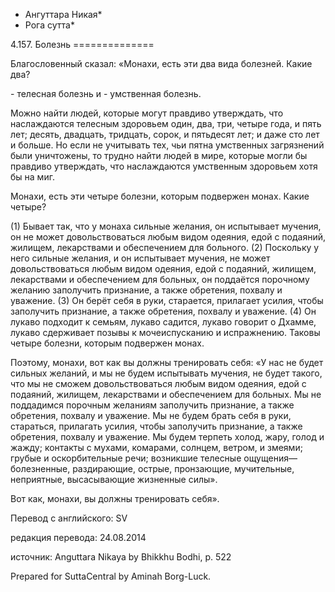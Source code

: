 * Ангуттара Никая*
* Рога сутта*

4\.157\. Болезнь
\=\=\=\=\=\=\=\=\=\=\=\=\=\=

Благословенный сказал: «Монахи, есть эти два вида болезней\. Какие два?

\- телесная болезнь и
\- умственная болезнь\.

Можно найти людей, которые могут правдиво утверждать, что наслаждаются телесным здоровьем один, два, три, четыре года, и пять лет; десять, двадцать, тридцать, сорок, и пятьдесят лет; и даже сто лет и больше\. Но если не учитывать тех, чьи пятна умственных загрязнений были уничтожены, то трудно найти людей в мире, которые могли бы правдиво утверждать, что наслаждаются умственным здоровьем хотя бы на миг\.

Монахи, есть эти четыре болезни, которым подвержен монах\. Какие четыре?

\(1\) Бывает так, что у монаха сильные желания, он испытывает мучения, он не может довольствоваться любым видом одеяния, едой с подаяний, жилищем, лекарствами и обеспечением для больного\. \(2\) Поскольку у него сильные желания, и он испытывает мучения, не может довольствоваться любым видом одеяния, едой с подаяний, жилищем, лекарствами и обеспечением для больных, он поддаётся порочному желанию заполучить признание, а также обретения, похвалу и уважение\. \(3\) Он берёт себя в руки, старается, прилагает усилия, чтобы заполучить признание, а также обретения, похвалу и уважение\. \(4\) Он лукаво подходит к семьям, лукаво садится, лукаво говорит о Дхамме, лукаво сдерживает позывы к мочеиспусканию и испражнению\. Таковы четыре болезни, которым подвержен монах\.

Поэтому, монахи, вот как вы должны тренировать себя: «У нас не будет сильных желаний, и мы не будем испытывать мучения, не будет такого, что мы не сможем довольствоваться любым видом одеяния, едой с подаяний, жилищем, лекарствами и обеспечением для больных\. Мы не поддадимся порочным желаниям заполучить признание, а также обретения, похвалу и уважение\. Мы не будем брать себя в руки, стараться, прилагать усилия, чтобы заполучить признание, а также обретения, похвалу и уважение\. Мы будем терпеть холод, жару, голод и жажду; контакты с мухами, комарами, солнцем, ветром, и змеями; грубые и оскорбительные речи; возникшие телесные ощущения—болезненные, раздирающие, острые, пронзающие, мучительные, неприятные, высасывающие жизненные силы»\.

Вот как, монахи, вы должны тренировать себя»\.

Перевод с английского: SV

редакция перевода: 24\.08\.2014

источник: Anguttara Nikaya by Bhikkhu Bodhi, p\. 522

Prepared for SuttaCentral by Aminah Borg\-Luck\.